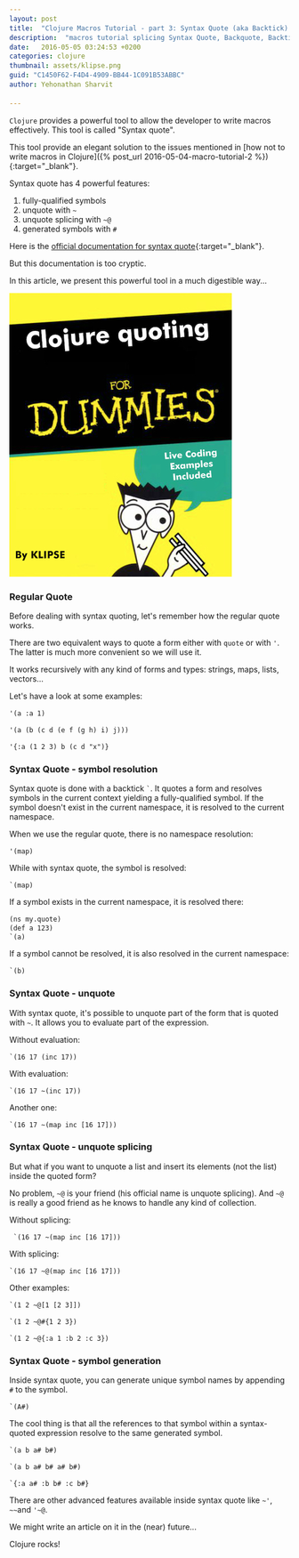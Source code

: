 ```yaml
---
layout: post
title:  "Clojure Macros Tutorial - part 3: Syntax Quote (aka Backtick) in Clojure"
description:  "macros tutorial splicing Syntax Quote, Backquote, Backtick in Clojure"
date:   2016-05-05 03:24:53 +0200
categories: clojure
thumbnail: assets/klipse.png
guid: "C1450F62-F4D4-4909-BB44-1C091B53ABBC"
author: Yehonathan Sharvit

---
```


`Clojure` provides a powerful tool to allow the developer to write macros effectively. This tool is called "Syntax quote".

This tool provide an elegant solution to the issues mentioned in [how not to write macros in Clojure]({% post_url 2016-05-04-macro-tutorial-2 %}){:target="_blank"}.

Syntax quote has 4 powerful features:

1. fully-qualified symbols
2. unquote with `~`
3. unquote splicing with `~@`
4. generated symbols with `#`

Here is the [official documentation for syntax quote](http://clojure.org/reference/reader#__a_id_syntax_quote_a_syntax_quote_note_the_backquote_character_unquote_and_unquote_splicing){:target="_blank"}.

But this documentation is too cryptic.

In this article, we present this powerful tool in a much digestible way...

![Dummies](/assets/quoting_dummies.jpg)

### Regular Quote

Before dealing with syntax quoting, let's remember how the regular quote works.

There are two equivalent ways to quote a form either with `quote` or with `'`.
The latter is much more convenient so we will use it.

It works recursively with any kind of forms and types: strings, maps, lists, vectors...

Let's have a look at some examples:

~~~klipse
'(a :a 1)
~~~

~~~klipse
'(a (b (c d (e f (g h) i) j)))
~~~

~~~klipse
'{:a (1 2 3) b (c d "x")}
~~~



### Syntax Quote - symbol resolution

Syntax quote is done with a backtick `` ` ``. It quotes a form and resolves symbols in the current context yielding a fully-qualified symbol. If the symbol doesn't exist in the current namespace, it is resolved to the current namespace.

When we use the regular quote, there is no namespace resolution:

~~~klipse
'(map)
~~~

While with syntax quote, the symbol is resolved:

~~~klipse
`(map)
~~~

If a symbol exists in the current namespace, it is resolved there:

~~~klipse
(ns my.quote)
(def a 123)
`(a)
~~~

If a symbol cannot be resolved, it is also resolved in the current namespace:

~~~klipse
`(b)
~~~


### Syntax Quote - unquote

With syntax quote, it's possible to unquote part of the form that is quoted with `~`. It allows you to evaluate part of the expression.

Without evaluation:

~~~klipse
`(16 17 (inc 17))
~~~

With evaluation:

~~~klipse
`(16 17 ~(inc 17))
~~~

Another one:

~~~klipse
`(16 17 ~(map inc [16 17]))
~~~


### Syntax Quote - unquote splicing

But what if you want to unquote a list and insert its elements (not the list) inside the quoted form?

No problem, `~@` is your friend (his official name is unquote splicing). And `~@` is really a good friend as he knows to handle any kind of collection.

Without splicing:

~~~klipse
 `(16 17 ~(map inc [16 17]))
~~~

With splicing:

~~~klipse
`(16 17 ~@(map inc [16 17]))
~~~

Other examples:

~~~klipse
`(1 2 ~@[1 [2 3]])
~~~

~~~klipse
`(1 2 ~@#{1 2 3})
~~~

~~~klipse
`(1 2 ~@{:a 1 :b 2 :c 3})
~~~

### Syntax Quote - symbol generation


Inside syntax quote, you can generate unique symbol names by appending `#` to the symbol.


~~~klipse
`(A#)
~~~

The cool thing is that all the references to that symbol within a syntax-quoted expression resolve to the same generated symbol.

~~~klipse
`(a b a# b#)
~~~

~~~klipse
`(a b a# b# a# b#)
~~~

~~~klipse
`{:a a# :b b# :c b#}
~~~

There are other advanced features available inside syntax quote like `~'`, `~~`and `'~@`.

We might write an article on it in the (near) future...


Clojure rocks!

[app-url-static]: http://app.klipse.tech?blog=klipse&js_only=1
[app-url]: http://app.klipse.tech?blog=klipse&static-fns=true&js_only=1

